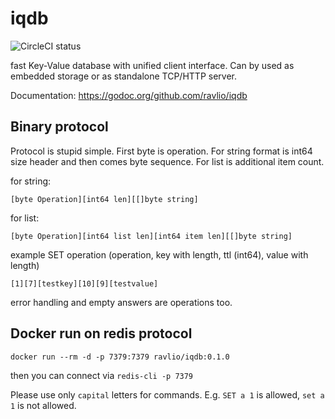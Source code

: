 # iqdb

![CircleCI status](https://circleci.com/gh/ravlio/iqdb.png)

fast Key-Value database with unified client interface. Can by used as embedded storage or as standalone TCP/HTTP server.

Documentation: https://godoc.org/github.com/ravlio/iqdb

## Binary protocol

Protocol is stupid simple. First byte is operation. For string format is int64 size header and then comes byte sequence. For list is additional item count. 

for string:
```
[byte Operation][int64 len][[]byte string]
```

for list:
```
[byte Operation][int64 list len][int64 item len][[]byte string]
```

example SET operation (operation, key with length, ttl (int64), value with length)

```
[1][7][testkey][10][9][testvalue]
```

error handling and empty answers are operations too. 

## Docker run on redis protocol

`docker run --rm -d -p 7379:7379 ravlio/iqdb:0.1.0`

then you can connect via
`redis-cli -p 7379`

Please use only `capital` letters for commands. E.g. `SET a 1` is allowed, `set a 1` is not allowed.
